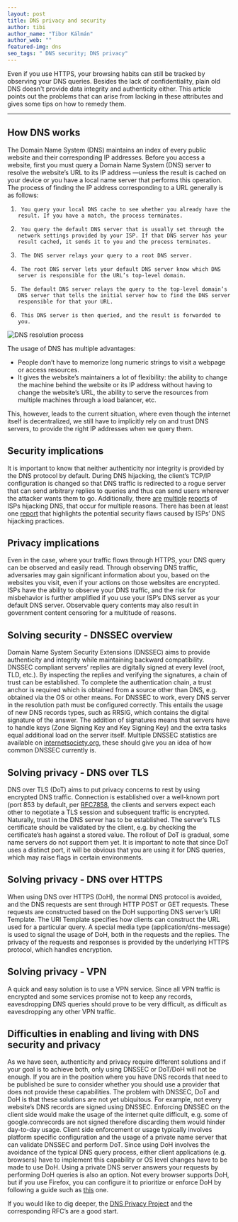 ```yaml
---
layout: post
title: DNS privacy and security
author: tibi
author_name: "Tibor Kálmán"
author_web: ""
featured-img: dns
seo_tags: " DNS security; DNS privacy"
---
```


Even if you use HTTPS, your browsing habits can still be tracked by observing your DNS queries. Besides the lack of confidentiality, plain old DNS doesn't provide data integrity and authenticity either. This article points out the problems that can arise from lacking in these attributes and gives some tips on how to remedy them.

<!--excerpt-->

----

## How DNS works

The Domain Name System (DNS) maintains an index of every public website and their corresponding IP addresses.
Before you access a website, first you must query a Domain Name System (DNS) server to resolve the website’s URL to its IP address —unless the result is cached on your device or you have a local name server that performs this operation.
The process of finding the IP address corresponding to a URL generally is as follows:

1.   	You query your local DNS cache to see whether you already have the result. If you have a match, the process terminates.
2.   	You query the default DNS server that is usually set through the network settings provided by your ISP. If that DNS server has your result cached, it sends it to you and the process terminates.
3.   	The DNS server relays your query to a root DNS server.
4.   	The root DNS server lets your default DNS server know which DNS server is responsible for the URL’s top-level domain.
5.   	The default DNS server relays the query to the top-level domain’s DNS server that tells the initial server how to find the DNS server responsible for that your URL.
6.   	This DNS server is then queried, and the result is forwarded to you.

![DNS resolution process](/dnsproc.png)

The usage of DNS has multiple advantages:

* People don’t have to memorize long numeric strings to visit a webpage or access resources.
* It gives the website’s maintainers a lot of flexibility: the ability to change the machine behind the website or its IP address without having to change the website’s URL, the ability to serve the resources from multiple machines through a load balancer, etc.

This, however, leads to the current situation, where even though the internet itself is decentralized, we still have to implicitly rely on and trust DNS servers, to provide the right IP addresses when we query them.


## Security implications

It is important to know that neither authenticity nor integrity is provided by the DNS protocol by default.
During DNS hijacking, the client’s TCP/IP configuration is changed so that DNS traffic is redirected to a rogue server that can send arbitrary replies to queries and thus can send users wherever the attacker wants them to go.
Additionally, there [are](https://forums.att.com/t5/AT-T-Internet-Features/ATT-DNS-Assist-Page/td-p/5108480) [multiple](https://web.archive.org/web/20090813095417/http://www.optimum.net/Article/DNS) [reports](https://www.theregister.co.uk/2009/07/28/comcast_dns_hijacker/) of ISPs hijacking DNS, that occur for multiple reasons. There has been at least one [report](https://www.wired.com/2008/04/isps-error-page/) that highlights the potential security flaws caused by ISPs’ DNS hijacking practices.

## Privacy implications

Even in the case, where your traffic flows through HTTPS, your DNS query can be observed and easily read. Through observing DNS traffic, adversaries may gain significant information about you, based on the websites you visit, even if your actions on those websites are encrypted. ISPs have the ability to observe your DNS traffic, and the risk for misbehavior is further amplified if you use your ISP’s DNS server as your default DNS server.
Observable query contents may also result in government content censoring for a multitude of reasons.

## Solving security - DNSSEC overview

Domain Name System Security Extensions (DNSSEC) aims to provide authenticity and integrity while maintaining backward compatibility.
DNSSEC compliant servers’ replies are digitally signed at every level (root, TLD, etc.). By inspecting the replies and verifying the signatures, a chain of trust can be established. To complete the authentication chain, a trust anchor is required which is obtained from a source other than DNS, e.g. obtained via the OS or other means.
For DNSSEC to work, every DNS server in the resolution path must be configured correctly. This entails the usage of new DNS records types, such as RRSIG, which contains the digital signature of the answer. The addition of signatures means that servers have to handle keys (Zone Signing Key and Key Signing Key) and the extra tasks equal additional load on the server itself.
Multiple DNSSEC statistics are available on [internetsociety.org](https://www.internetsociety.org/deploy360/dnssec/statistics/), these should give you an idea of how common DNSSEC currently is.


## Solving privacy - DNS over TLS

DNS over TLS (DoT) aims to put privacy concerns to rest by using encrypted DNS traffic. Connection is established over a well-known port (port 853 by default, per [RFC7858](https://tools.ietf.org/html/rfc7858), the clients and servers expect each other to negotiate a TLS session and subsequent traffic is encrypted.
Naturally, trust in the DNS server has to be established. The server’s TLS certificate should be validated by the client, e.g. by checking the certificate’s hash against a stored value. 
The rollout of DoT is gradual, some name servers do not support them yet.
It is important to note that since DoT uses a distinct port, it will be obvious that you are using it for DNS queries, which may raise flags in certain environments.

## Solving privacy - DNS over HTTPS

When using DNS over HTTPS (DoH), the normal DNS protocol is avoided, and the DNS requests are sent through HTTP POST or GET requests. These requests are constructed based on the DoH supporting DNS server’s URI Template. The URI Template specifies how clients can construct the URL used for a particular query.
A special media type (application/dns-message) is used to signal the usage of DoH, both in the requests and the replies.
The privacy of the requests and responses is provided by the underlying HTTPS protocol, which handles encryption.

## Solving privacy - VPN

A quick and easy solution is to use a VPN service. Since all VPN traffic is encrypted and some services promise not to keep any records, eavesdropping DNS queries should prove to be very difficult, as difficult as eavesdropping any other VPN traffic.

## Difficulties in enabling and living with DNS security and privacy

As we have seen, authenticity and privacy require different solutions and if your goal is to achieve both, only using DNSSEC or DoT/DoH will not be enough. If you are in the position where you have DNS records that need to be published be sure to consider whether you should use a provider that does not provide these capabilities.
The problem with DNSSEC, DoT and DoH is that these solutions are not yet ubiquitous. For example, not every website’s DNS records are signed using DNSSEC. Enforcing DNSSEC on the client side would make the usage of the internet quite difficult, e.g. some of google.comrecords are not signed therefore discarding them would hinder day-to-day usage.
Client side enforcement or usage typically involves platform specific configuration and the usage of a private name server that can validate DNSSEC and perform DoT. Since using DoH involves the avoidance of the typical DNS query process, either client applications (e.g. browsers) have to implement this capability or OS level changes have to be made to use DoH. Using a private DNS server answers your requests by performing DoH queries is also an option. Not every browser supports DoH, but if you use Firefox, you can configure it to prioritize or enforce DoH by following a guide such as [this](https://www.ghacks.net/2018/04/02/configure-dns-over-https-in-firefox/) one.  

If you would like to dig deeper, the [DNS Privacy Project](https://dnsprivacy.org/wiki/display/DP) and the corresponding RFC’s are a good start.


